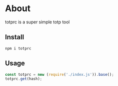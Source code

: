 # About

totprc is a super simple totp tool


## Install

```shell
npm i totprc
```


## Usage 

```javascript
const totprc = new (require('./index.js')).base();
totprc.get(hash);
```
